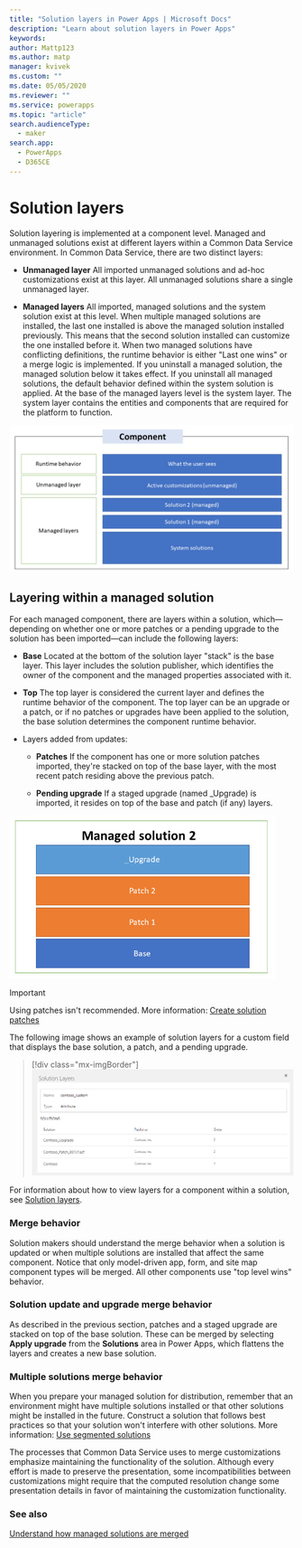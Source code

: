 ```yaml
---
title: "Solution layers in Power Apps | Microsoft Docs"
description: "Learn about solution layers in Power Apps"
keywords: 
author: Mattp123
ms.author: matp
manager: kvivek
ms.custom: ""
ms.date: 05/05/2020
ms.reviewer: ""
ms.service: powerapps
ms.topic: "article"
search.audienceType: 
  - maker
search.app: 
  - PowerApps
  - D365CE
---
```


# Solution layers

Solution layering is implemented at a component level. Managed and
unmanaged solutions exist at different layers within a Common Data Service
environment. In Common Data Service, there are two distinct layers:

-   **Unmanaged layer** All imported unmanaged solutions and ad-hoc customizations
    exist at this layer. All unmanaged solutions share a single unmanaged layer.

-   **Managed layers** All imported, managed solutions and the system solution exist
    at this level. When multiple managed solutions are installed, the last one
    installed is above the managed solution installed previously. This means
    that the second solution installed can customize the one installed before
    it. When two managed solutions have conflicting definitions, the runtime
    behavior is either "Last one wins" or a merge logic is implemented. If you
    uninstall a managed solution, the managed solution below it takes effect. If
    you uninstall all managed solutions, the default behavior defined within the
    system solution is applied. At the base of the managed layers level is the
    system layer. The system layer contains the entities and components that are
    required for the platform to function.<!--Very nice explanation! -->

![Example solution layering for a component, such as a form or view](media/solution-layers-alm.png "Example solution layering for a component, such as a form or view")


## Layering within a managed solution 

For each managed component, there are layers within a solution, which&mdash;depending
on whether one or more patches or a pending upgrade to the solution has been
imported&mdash;can include the following layers:

-   **Base** Located at the bottom of the solution layer "stack" is the base layer.
    This layer includes the solution publisher, which identifies the owner of
    the component and the managed properties associated with it.

-   **Top** The top layer is considered the current layer and defines the runtime behavior of the component. The top layer can be an upgrade or a patch, or if no patches or upgrades have been applied to the solution, the base solution determines the component runtime behavior.

-   Layers added from updates:

    -   **Patches** If the component has one or more solution patches imported,
        they're stacked on top of the base layer, with the most recent patch
        residing above the previous patch.

    -   **Pending upgrade** If a staged upgrade (named \_Upgrade) is imported, it
        resides on top of the base and patch (if any) layers.

   <img src="media/layering-within-solution-alm.png" alt="Layering example within a solution" title="Layering example within a solution" width="472" height="288">

> [!IMPORTANT]
> Using patches isn't recommended. More information: [Create solution patches](/powerapps/maker/common-data-service/solution-patches)

The following image shows an example of solution layers for a custom field that displays the base
solution, a patch, and a pending upgrade.<!--Edit okay? I didn't know how this fit into the flow of the article. -->

> [!div class="mx-imgBorder"] 
> ![Solution layers](media/solution-layers-example.png "Solution layers")

For information about how to view layers for a component within a solution, see
[Solution layers](/powerapps/maker/common-data-service/solution-layers).

### Merge behavior 

Solution makers should understand the merge behavior when a solution is updated
or when multiple solutions are installed that affect the same component. Notice
that only model-driven app, form, and site map component types will be merged. All other
components use "top level wins" behavior.

### Solution update and upgrade merge behavior

As described in the previous section, patches and a staged upgrade are stacked
on top of the base solution. These can be merged by selecting **Apply upgrade**
from the **Solutions** area in Power Apps, which flattens the layers and creates
a new base solution.

### Multiple solutions merge behavior

When you prepare your managed solution for distribution, remember that an
environment might have multiple solutions installed or that other solutions might be
installed in the future. Construct a solution that follows best practices so
that your solution won't interfere with other solutions. More information: [Use segmented solutions](segmented-solutions-alm.md)

The processes that Common Data Service uses to merge customizations emphasize
maintaining the functionality of the solution. Although every effort is made to
preserve the presentation, some incompatibilities between customizations might
require that the computed resolution change some presentation details in
favor of maintaining the customization functionality. 

### See also

[Understand how managed solutions are merged](how-managed-solutions-merged.md)
